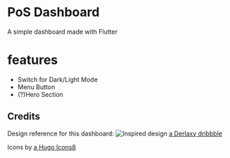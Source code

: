 # PoS Dashboard

A simple dashboard made with Flutter

# features
- Switch for Dark/Light Mode
- Menu Button
- (?)Hero Section

## Credits

Design reference for this dashboard:
![Inspired design](https://cdn.dribbble.com/users/2365796/screenshots/7130829/media/c6b43ddd360a2924ad7af88c16214768.png)
[a Derlaxy dribbble](https://dribbble.com/shots/7130829-Product-Management-Ui-Design)

Icons by [a Hugo Icons8](https://icons8.com/illustrations/style--hugo-1) 
